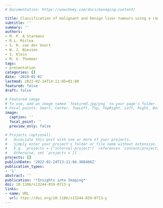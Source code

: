 ```yaml
---
# Documentation: https://wowchemy.com/docs/managing-content/

title: Classification of malignant and benign liver tumours using a radiomics approach
subtitle: ''
summary: ''
authors:
- M. P. A Starmans
- R.L. Miclea
- S. R. van der Voort
- W. J. Niessen
- S. Klein
- M. G. Thomeer
tags:
- presentation
categories: []
date: '2019-02-01'
lastmod: 2022-02-24T14:11:05+01:00
featured: false
draft: false

# Featured image
# To use, add an image named `featured.jpg/png` to your page's folder.
# Focal points: Smart, Center, TopLeft, Top, TopRight, Left, Right, BottomLeft, Bottom, BottomRight.
image:
  caption: ''
  focal_point: ''
  preview_only: false

# Projects (optional).
#   Associate this post with one or more of your projects.
#   Simply enter your project's folder or file name without extension.
#   E.g. `projects = ["internal-project"]` references `content/project/deep-learning/index.md`.
#   Otherwise, set `projects = []`.
projects: []
publishDate: '2022-02-24T13:11:04.388466Z'
publication_types:
- '1'
abstract: ''
publication: '*Insights into Imaging*'
doi: 10.1186/s13244-019-0713-y
links:
- name: URL
  url: ttps://doi.org/10.1186/s13244-019-0713-y
---
```

